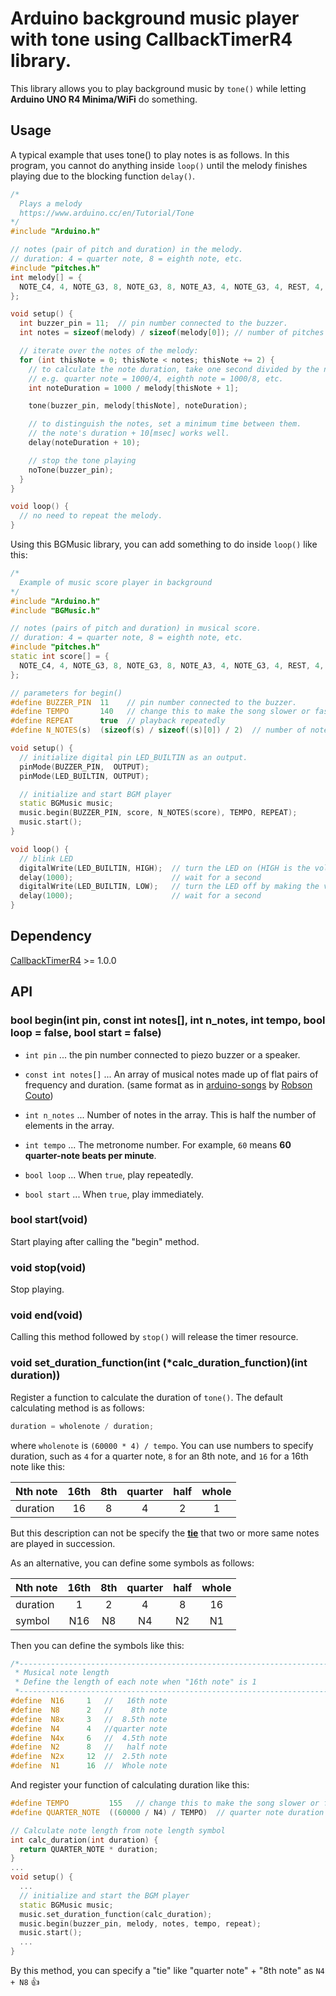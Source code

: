 # Arduino background music player with tone using CallbackTimerR4 library.

This library allows you to play background music by `tone()` while letting **Arduino UNO R4 Minima/WiFi** do something.

## Usage

A typical example that uses tone() to play notes is as follows. In this program, you cannot do anything inside `loop()` until the melody finishes playing due to the blocking function `delay()`.

```C++
/*
  Plays a melody
  https://www.arduino.cc/en/Tutorial/Tone
*/
#include "Arduino.h"

// notes (pair of pitch and duration) in the melody.
// duration: 4 = quarter note, 8 = eighth note, etc.
#include "pitches.h"
int melody[] = {
  NOTE_C4, 4, NOTE_G3, 8, NOTE_G3, 8, NOTE_A3, 4, NOTE_G3, 4, REST, 4, NOTE_B3, 4, NOTE_C4, 4
};

void setup() {
  int buzzer_pin = 11;  // pin number connected to the buzzer.
  int notes = sizeof(melody) / sizeof(melody[0]); // number of pitches and durations.

  // iterate over the notes of the melody:
  for (int thisNote = 0; thisNote < notes; thisNote += 2) {
    // to calculate the note duration, take one second divided by the note type.
    // e.g. quarter note = 1000/4, eighth note = 1000/8, etc.
    int noteDuration = 1000 / melody[thisNote + 1];

    tone(buzzer_pin, melody[thisNote], noteDuration);

    // to distinguish the notes, set a minimum time between them.
    // the note's duration + 10[msec] works well.
    delay(noteDuration + 10);

    // stop the tone playing
    noTone(buzzer_pin);
  }
}

void loop() {
  // no need to repeat the melody.
}
```

Using this BGMusic library, you can add something to do inside `loop()` like this:

```C++
/*
  Example of music score player in background
*/
#include "Arduino.h"
#include "BGMusic.h"

// notes (pairs of pitch and duration) in musical score.
// duration: 4 = quarter note, 8 = eighth note, etc.
#include "pitches.h"
static int score[] = {
  NOTE_C4, 4, NOTE_G3, 8, NOTE_G3, 8, NOTE_A3, 4, NOTE_G3, 4, REST, 4, NOTE_B3, 4, NOTE_C4, 4
};

// parameters for begin()
#define BUZZER_PIN  11    // pin number connected to the buzzer.
#define TEMPO       140   // change this to make the song slower or faster.
#define REPEAT      true  // playback repeatedly
#define N_NOTES(s)  (sizeof(s) / sizeof((s)[0]) / 2)  // number of notes in musical score.

void setup() {
  // initialize digital pin LED_BUILTIN as an output.
  pinMode(BUZZER_PIN,  OUTPUT);
  pinMode(LED_BUILTIN, OUTPUT);

  // initialize and start BGM player
  static BGMusic music;
  music.begin(BUZZER_PIN, score, N_NOTES(score), TEMPO, REPEAT);
  music.start();
}

void loop() {
  // blink LED
  digitalWrite(LED_BUILTIN, HIGH);  // turn the LED on (HIGH is the voltage level)
  delay(1000);                      // wait for a second
  digitalWrite(LED_BUILTIN, LOW);   // turn the LED off by making the voltage LOW
  delay(1000);                      // wait for a second
}
```

## Dependency
[CallbackTimerR4](https://github.com/embedded-kiddie/CallbackTimerR4 "embedded-kiddie/CallbackTimerR4: Arduino UNO R4 timer library using FspTimer class.") >= 1.0.0

## API

### bool begin(int pin, const int notes[], int n_notes, int tempo, bool loop = false, bool start = false)

- `int pin` ... the pin number connected to piezo buzzer or a speaker.

- `const int notes[]` ... An array of musical notes made up of flat pairs of frequency and duration. (same format as in [arduino-songs](https://github.com/robsoncouto/arduino-songs "robsoncouto/arduino-songs") by [Robson Couto](https://github.com/robsoncouto "robsoncouto (Robson Couto)"))

- `int n_notes` ... Number of notes in the array. This is half the number of elements in the array.

- `int tempo` ... The metronome number. For example, `60` means **60 quarter-note beats per minute**.

- `bool loop` ... When `true`, play repeatedly.

- `bool start` ... When `true`, play immediately. 

### bool start(void)
Start playing after calling the "begin" method.

### void stop(void)
Stop playing.

### void end(void)
Calling this method followed by `stop()` will release the timer resource.

### void set_duration_function(int (*calc_duration_function)(int duration))

Register a function to calculate the duration of `tone()`. The default calculating method is as follows:

```C++
duration = wholenote / duration;
```

where `wholenote` is `(60000 * 4) / tempo`. You can use numbers to specify duration, such as `4` for a quarter note, `8` for an 8th note, and `16` for a 16th note like this:

| Nth note | 16th     | 8th     |quarter  | half    | whole  | 
|:-------- |:--------:|:-------:|:-------:|:-------:|:------:|
| duration | 16       | 8       | 4       | 2       | 1      |

But this description can not be specify the [**tie**](https://en.wikipedia.org/wiki/Tie_(music) "Tie (music) - Wikipedia") that two or more same notes are played in succession.

As an alternative, you can define some symbols as follows:

| Nth note | 16th     | 8th     |quarter  | half    | whole  | 
|:-------- |:--------:|:-------:|:-------:|:-------:|:------:|
| duration | 1        | 2       | 4       | 8       | 16     |
| symbol   | N16      | N8      | N4      | N2      | N1     |

Then you can define the symbols like this:

```C++
/*----------------------------------------------------------------------
 * Musical note length
 * Define the length of each note when "16th note" is 1
 *----------------------------------------------------------------------*/
#define  N16     1   //   16th note
#define  N8      2   //    8th note
#define  N8x     3   //  8.5th note
#define  N4      4   //quarter note
#define  N4x     6   //  4.5th note
#define  N2      8   //   half note
#define  N2x     12  //  2.5th note
#define  N1      16  //  Whole note
```

And register your function of calculating duration like this:

```C++
#define TEMPO         155   // change this to make the song slower or faster
#define QUARTER_NOTE  ((60000 / N4) / TEMPO)  // quarter note duration in milliseconds based on the number of beats in 60 second

// Calculate note length from note length symbol
int calc_duration(int duration) {
  return QUARTER_NOTE * duration;
}
...
void setup() {
  ...
  // initialize and start the BGM player
  static BGMusic music;
  music.set_duration_function(calc_duration);
  music.begin(buzzer_pin, melody, notes, tempo, repeat);
  music.start();
  ...
}
```

By this method, you can specify a "tie" like "quarter note" + "8th note" as `N4 + N8` :+1:
